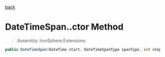 ﻿

[back](/IronSphere.Extensions/types/DateTimeSpan)

# DateTimeSpan..ctor Method

> Assembly: IronSphere.Extensions

```csharp
public DateTimeSpan(DateTime start, DateTimeSpanType spanType, int step)
```



 